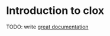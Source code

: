# Introduction to clox

TODO: write [great documentation](http://jacobian.org/writing/what-to-write/)
